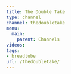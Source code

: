 ```yaml
---
title: The Double Take
type: channel
channel: thedoubletake
menu:
  main:
    parent: Channels
videos:
tags:
- breadtube
url: /thedoubletake/
---
```

